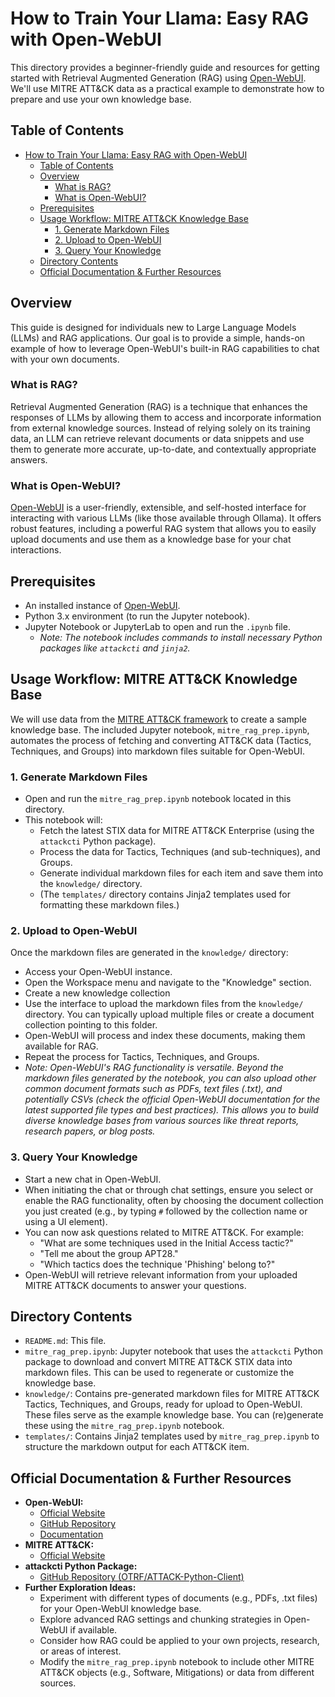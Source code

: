 # How to Train Your Llama: Easy RAG with Open-WebUI

This directory provides a beginner-friendly guide and resources for getting started with Retrieval Augmented Generation (RAG) using [Open-WebUI](https://openwebui.com/). We'll use MITRE ATT&CK data as a practical example to demonstrate how to prepare and use your own knowledge base.

## Table of Contents
- [How to Train Your Llama: Easy RAG with Open-WebUI](#how-to-train-your-llama-easy-rag-with-open-webui)
  - [Table of Contents](#table-of-contents)
  - [Overview](#overview)
    - [What is RAG?](#what-is-rag)
    - [What is Open-WebUI?](#what-is-open-webui)
  - [Prerequisites](#prerequisites)
  - [Usage Workflow: MITRE ATT&CK Knowledge Base](#usage-workflow-mitre-attck-knowledge-base)
    - [1. Generate Markdown Files](#1-generate-markdown-files)
    - [2. Upload to Open-WebUI](#2-upload-to-open-webui)
    - [3. Query Your Knowledge](#3-query-your-knowledge)
  - [Directory Contents](#directory-contents)
  - [Official Documentation & Further Resources](#official-documentation--further-resources)

## Overview

This guide is designed for individuals new to Large Language Models (LLMs) and RAG applications. Our goal is to provide a simple, hands-on example of how to leverage Open-WebUI's built-in RAG capabilities to chat with your own documents.

### What is RAG?

Retrieval Augmented Generation (RAG) is a technique that enhances the responses of LLMs by allowing them to access and incorporate information from external knowledge sources. Instead of relying solely on its training data, an LLM can retrieve relevant documents or data snippets and use them to generate more accurate, up-to-date, and contextually appropriate answers.

### What is Open-WebUI?

[Open-WebUI](https://openwebui.com/) is a user-friendly, extensible, and self-hosted interface for interacting with various LLMs (like those available through Ollama). It offers robust features, including a powerful RAG system that allows you to easily upload documents and use them as a knowledge base for your chat interactions.

## Prerequisites

*   An installed instance of [Open-WebUI](https://docs.openwebui.com/getting-started/quick-start/).
*   Python 3.x environment (to run the Jupyter notebook).
*   Jupyter Notebook or JupyterLab to open and run the `.ipynb` file.
    *   *Note: The notebook includes commands to install necessary Python packages like `attackcti` and `jinja2`.*

## Usage Workflow: MITRE ATT&CK Knowledge Base

We will use data from the [MITRE ATT&CK framework](https://attack.mitre.org/) to create a sample knowledge base. The included Jupyter notebook, `mitre_rag_prep.ipynb`, automates the process of fetching and converting ATT&CK data (Tactics, Techniques, and Groups) into markdown files suitable for Open-WebUI.

### 1. Generate Markdown Files

*   Open and run the `mitre_rag_prep.ipynb` notebook located in this directory.
*   This notebook will:
    *   Fetch the latest STIX data for MITRE ATT&CK Enterprise (using the `attackcti` Python package).
    *   Process the data for Tactics, Techniques (and sub-techniques), and Groups.
    *   Generate individual markdown files for each item and save them into the `knowledge/` directory.
    *   (The `templates/` directory contains Jinja2 templates used for formatting these markdown files.)

### 2. Upload to Open-WebUI

Once the markdown files are generated in the `knowledge/` directory:

*   Access your Open-WebUI instance.
*   Open the Workspace menu and navigate to the "Knowledge" section.
*   Create a new knowledge collection
*   Use the interface to upload the markdown files from the `knowledge/` directory. You can typically upload multiple files or create a document collection pointing to this folder.
*   Open-WebUI will process and index these documents, making them available for RAG.
*   Repeat the process for Tactics, Techniques, and Groups.
*   _Note: Open-WebUI's RAG functionality is versatile. Beyond the markdown files generated by the notebook, you can also upload other common document formats such as PDFs, text files (.txt), and potentially CSVs (check the official Open-WebUI documentation for the latest supported file types and best practices). This allows you to build diverse knowledge bases from various sources like threat reports, research papers, or blog posts._

### 3. Query Your Knowledge

*   Start a new chat in Open-WebUI.
*   When initiating the chat or through chat settings, ensure you select or enable the RAG functionality, often by choosing the document collection you just created (e.g., by typing `#` followed by the collection name or using a UI element).
*   You can now ask questions related to MITRE ATT&CK. For example:
    *   "What are some techniques used in the Initial Access tactic?"
    *   "Tell me about the group APT28."
    *   "Which tactics does the technique 'Phishing' belong to?"
*   Open-WebUI will retrieve relevant information from your uploaded MITRE ATT&CK documents to answer your questions.

## Directory Contents

*   `README.md`: This file.
*   `mitre_rag_prep.ipynb`: Jupyter notebook that uses the `attackcti` Python package to download and convert MITRE ATT&CK STIX data into markdown files. This can be used to regenerate or customize the knowledge base.
*   `knowledge/`: Contains pre-generated markdown files for MITRE ATT&CK Tactics, Techniques, and Groups, ready for upload to Open-WebUI. These files serve as the example knowledge base. You can (re)generate these using the `mitre_rag_prep.ipynb` notebook.
*   `templates/`: Contains Jinja2 templates used by `mitre_rag_prep.ipynb` to structure the markdown output for each ATT&CK item.

## Official Documentation & Further Resources

*   **Open-WebUI:**
    *   [Official Website](https://openwebui.com/)
    *   [GitHub Repository](https://github.com/open-webui/open-webui)
    *   [Documentation](https://docs.openwebui.com/)
*   **MITRE ATT&CK:**
    *   [Official Website](https://attack.mitre.org/)
*   **attackcti Python Package:**
    *   [GitHub Repository (OTRF/ATTACK-Python-Client)](https://github.com/OTRF/ATTACK-Python-Client)
*   **Further Exploration Ideas:**
    *   Experiment with different types of documents (e.g., PDFs, .txt files) for your Open-WebUI knowledge base.
    *   Explore advanced RAG settings and chunking strategies in Open-WebUI if available.
    *   Consider how RAG could be applied to your own projects, research, or areas of interest.
    *   Modify the `mitre_rag_prep.ipynb` notebook to include other MITRE ATT&CK objects (e.g., Software, Mitigations) or data from different sources.
